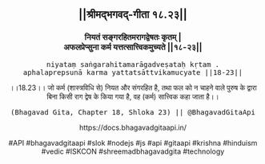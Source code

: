 <center><h2>||श्रीमद्‍भगवद्‍-गीता १८.२३||</h2>
<h3>नियतं सङ्गरहितमरागद्वेषतः कृतम् |<br/>अफलप्रेप्सुना कर्म यत्तत्सात्त्विकमुच्यते ||१८-२३||</h3>
<pre>niyataṃ saṅgarahitamarāgadveṣataḥ kṛtam .<br/>aphalaprepsunā karma yattatsāttvikamucyate ||18-23||</pre>
<p>।।18.23।। जो कर्म (शास्त्रविधि से) नियत और संगरहित है, तथा फल को न चाहने वाले पुरुष के द्वारा बिना किसी राग द्वेष के किया गया है, वह (कर्म) सात्त्विक कहा जाता है।।</p>
<pre>(Bhagavad Gita, Chapter 18, Shloka 23) || @BhagavadGitaApi</pre><p>https://docs.bhagavadgitaapi.in/</p><p>#API #bhagavadgitaapi #slok #nodejs #js #api #gitaapi #krishna #hinduism #vedic #ISKCON #shreemadbhagavadgita #technology</p></center>
